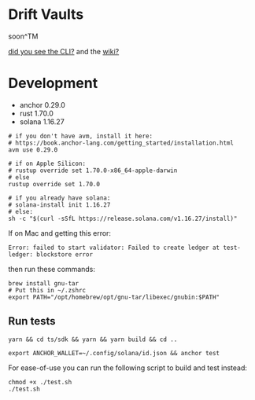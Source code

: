 # Drift Vaults

soon^TM

[did you see the CLI?](./ts/sdk/README.md) and the [wiki?](https://github.com/drift-labs/drift-vaults/wiki)

# Development

* anchor 0.29.0
* rust 1.70.0
* solana 1.16.27

```shell
# if you don't have avm, install it here: 
# https://book.anchor-lang.com/getting_started/installation.html
avm use 0.29.0

# if on Apple Silicon:
# rustup override set 1.70.0-x86_64-apple-darwin
# else
rustup override set 1.70.0

# if you already have solana:
# solana-install init 1.16.27
# else:
sh -c "$(curl -sSfL https://release.solana.com/v1.16.27/install)"
```

If on Mac and getting this error:

```shell
Error: failed to start validator: Failed to create ledger at test-ledger: blockstore error
```

then run these commands:

```shell
brew install gnu-tar
# Put this in ~/.zshrc 
export PATH="/opt/homebrew/opt/gnu-tar/libexec/gnubin:$PATH"
```

## Run tests

```shell
yarn && cd ts/sdk && yarn && yarn build && cd ..

export ANCHOR_WALLET=~/.config/solana/id.json && anchor test
```

For ease-of-use you can run the following script to build and test instead:

```shell
chmod +x ./test.sh
./test.sh
```